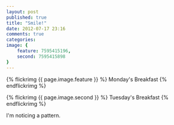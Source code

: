 ```yaml
---
layout: post
published: true
title: "Smile!"
date: 2012-07-17 23:16
comments: true
categories: 
image: {
	feature: 7595415196,
	second: 7595415898
}
---
```

{% flickrimg {{ page.image.feature }} %}
	Monday's Breakfast
{% endflickrimg %}

{% flickrimg {{ page.image.second }} %}
	Tuesday's Breakfast
{% endflickrimg %}

I'm noticing a pattern.
